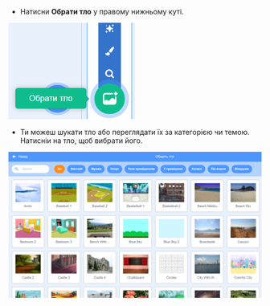 + Натисни **Обрати тло** у правому нижньому куті.

![знімок екрана](images/stage-choose.png)

+ Ти можеш шукати тло або переглядати їх за категорією чи темою. Натисніи на тло, щоб вибрати його.

![знімок екрана](images/backdrop.png)